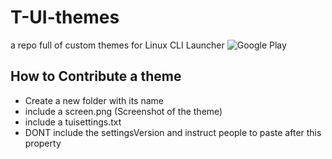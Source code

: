 # T-UI-themes
a repo full of custom themes for Linux CLI Launcher
![Google Play](https://play.google.com/store/apps/details?id=ohi.andre.consolelauncher&hl=en)
## How to Contribute a theme

- Create a new folder with its name
- include a screen.png (Screenshot of the theme)
- include a tuisettings.txt
- DONT include the settingsVersion and instruct people to paste after this property